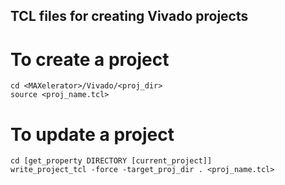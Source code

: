 ## TCL files for creating Vivado projects

# To create a project
```
cd <MAXelerator>/Vivado/<proj_dir>
source <proj_name.tcl>
```

# To update a project
```
cd [get_property DIRECTORY [current_project]]
write_project_tcl -force -target_proj_dir . <proj_name.tcl>
```

